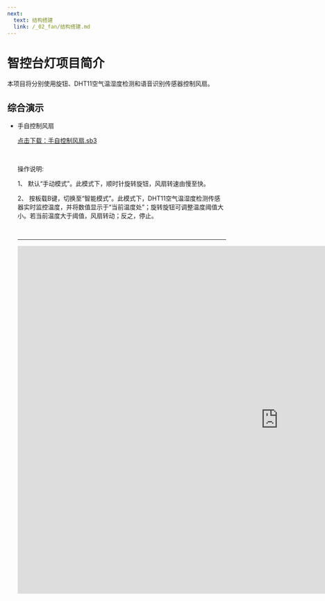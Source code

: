 ```yaml
---
next:
  text: 结构搭建
  link: /_02_fan/结构搭建.md
---
```


# 智控台灯项目简介

本项目将分别使用旋钮、DHT11空气温湿度检测和语音识别传感器控制风扇。

## 综合演示

- 手自控制风扇

  <a href="/tutorial/cfdsx/sb3/02/手自控制风扇.sb3">点击下载：手自控制风扇.sb3</a>

  <br>

  操作说明:

  1、  默认“手动模式”。此模式下，顺时针旋转旋钮，风扇转速由慢至快。

  2、  按板载B键，切换至“智能模式”。此模式下，DHT11空气温湿度检测传感器实时监控温度，并将数值显示于“当前温度处”；旋转旋钮可调整温度阈值大小。若当前温度大于阈值，风扇转动；反之，停止。

  <br>
  <hr>

  <iframe src="https://www.bilibili.com/video/BV1cgDpYAEnR/?spm_id_from=333.999.0.0&vd_source=d34a80bae9d64a0c5a0716bd47877802" width="1200"  height="800" frameborder="no"/>